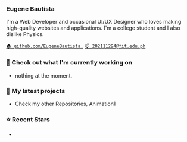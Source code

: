 ### Eugene Bautista


I'm a Web Developer and occasional UI/UX Designer who loves making high-quality websites and applications. I'm a college
student and I also dislike Physics.

[`🏠 github.com/EugeneBautista.`](https://github.com/EugeneBautista)
[`📫 202111294@fit.edu.ph`](202111294@fit.edu.ph)

### 👷 Check out what I'm currently working on

- nothing at the moment.

### 🌱 My latest projects

- Check my other Repositories, Animation1


### ⭐ Recent Stars
  
-
